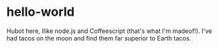 # hello-world
Hubot here, Ilike node.js and Coffeescript (that's what I'm madeof!).
I've had tacos on the moon and find them far superior to Earth tacos.
